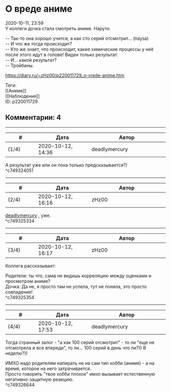 О вреде аниме
=============

  
2020-10-11, 23:59  
 У коллеги дочка стала смотреть аниме. Наруто.   
   
 -- Так-то она хорошо учится, а как сто серий отсмотрит... (пауза)   
 -- И что же тогда происходит?   
 -- Кто же знает, что происходит, какие химические процессы у неё после этого идут в голове! Виден только результат.   
 -- И... какой результат?   
 -- Тройбаны.   
  
<https://diary.ru/~zHz00/p220011729_o-vrede-anime.htm>  
  
Теги:  
[[Аниме]]  
[[Наблюдения]]  
ID: p220011729  


Комментарии: 4
--------------

  


---



|         #         |              Дата              |                     Автор                     |           ID           |
| --- | --- | --- | --- |
| (1/4) | 2020-10-12, 14:36 | deadlymercury | c749324051 |

  
 А результат уже или он пока только предсказывается?)   
 ^c749324051

---



|         #         |              Дата              |                     Автор                     |           ID           |
| --- | --- | --- | --- |
| (2/4) | 2020-10-12, 16:16 | zHz00 | c749325334 |

  
  [deadlymercury](http://crazysupp.diary.ru "Записки безумного саппорта")  , уже.   
 ^c749325334

---



|         #         |              Дата              |                     Автор                     |           ID           |
| --- | --- | --- | --- |
| (3/4) | 2020-10-12, 16:17 | zHz00 | c749325354 |

  
 Коллега рассказывает:   
   
 Родители: ты что, сама не видишь корреляцию между оценками и просмотром аниме?   
 Дочка: Да не, я просто там не успела, тут не поняла, это просто совпадение!   
 ^c749325354

---



|         #         |              Дата              |                     Автор                     |           ID           |
| --- | --- | --- | --- |
| (4/4) | 2020-10-12, 17:53 | deadlymercury | c749326644 |

  
 Тогда странный залог - "а как 100 серий отсмотрит" - то ли "еще не отсмотрела и все впереди", то ли... 100 серий в день что ли?)) В неделю?))   
   
 ИМХО надо родителям напирать не на сам тип хобби (аниме) - а на время, которое на него затрачивается.   
 Просто говорить "твое хобби плохое" имхо вызывает естественную негативно-защитную реакцию.   
 ^c749326644